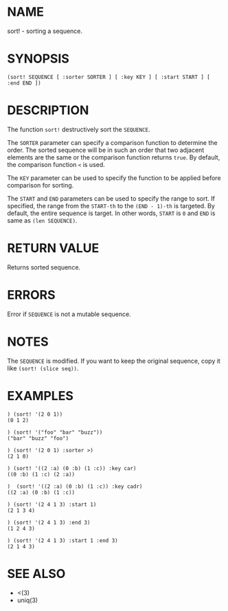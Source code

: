 # NAME
sort! - sorting a sequence.

# SYNOPSIS

    (sort! SEQUENCE [ :sorter SORTER ] [ :key KEY ] [ :start START ] [ :end END ])

# DESCRIPTION
The function `sort!` destructively sort the `SEQUENCE`.

The `SORTER` parameter can specify a comparison function to determine the order. The sorted sequence will be in such an order that two adjacent elements are the same or the comparison function returns `true`. By default, the comparison function `<` is used.

The `KEY` parameter can be used to specify the function to be applied before comparison for sorting.

The `START` and `END` parameters can be used to specify the range to sort. If specified, the range from the `START-th` to the `(END - 1)-th` is targeted. By default, the entire sequence is target. In other words, `START` is `0` and `END` is same as `(len SEQUENCE)`.

# RETURN VALUE
Returns sorted sequence.

# ERRORS
Error if `SEQUENCE` is not a mutable sequence.

# NOTES
The `SEQUENCE` is modified. If you want to keep the original sequence, copy it like `(sort! (slice seq))`.

# EXAMPLES

    ) (sort! '(2 0 1))
    (0 1 2)
    
    ) (sort! '("foo" "bar" "buzz"))
    ("bar" "buzz" "foo")

    ) (sort! '(2 0 1) :sorter >)
    (2 1 0)

    ) (sort! '((2 :a) (0 :b) (1 :c)) :key car)
    ((0 :b) (1 :c) (2 :a))
    
    )  (sort! '((2 :a) (0 :b) (1 :c)) :key cadr)
    ((2 :a) (0 :b) (1 :c))

    ) (sort! '(2 4 1 3) :start 1)
    (2 1 3 4)
    
    ) (sort! '(2 4 1 3) :end 3)
    (1 2 4 3)
    
    ) (sort! '(2 4 1 3) :start 1 :end 3)
    (2 1 4 3)

# SEE ALSO
- <(3)
- uniq(3)

